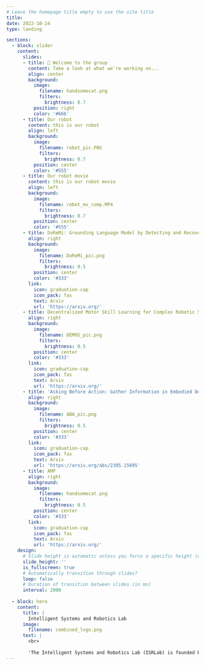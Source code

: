 ```yaml
---
# Leave the homepage title empty to use the site title
title:
date: 2022-10-24
type: landing

sections:
  - block: slider
    content:
      slides:
      - title: 👋 Welcome to the group
        content: Take a look at what we're working on...
        align: center
        background:
          image:
            filename: handsomecat.png
            filters:
              brightness: 0.7
          position: right
          color: '#666'
      - title: Our robot
        content: this is our robot
        align: left
        background:
          image:
            filename: robot_pic.PNG
            filters:
              brightness: 0.7
          position: center
          color: '#555'
      - title: Our robot movie
        content: this is our robot movie
        align: left
        background:
          image:
            filename: robot_mv_comp.MP4
            filters:
              brightness: 0.7
          position: center
          color: '#555'
      - title: DoReMi: Grounding Language Model by Detecting and Recovering from Plan-Execution Misalignment
        align: right
        background:
          image:
            filename: DoReMi_pic.png
            filters:
              brightness: 0.5
          position: center
          color: '#333'
        link:
          icon: graduation-cap
          icon_pack: fas
          text: Arxiv
          url: 'https://arxiv.org/'
      - title: Decentralized Motor Skill Learning for Complex Robotic Systems
        align: right
        background:
          image:
            filename: DEMOS_pic.png
            filters:
              brightness: 0.5
          position: center
          color: '#333'
        link:
          icon: graduation-cap
          icon_pack: fas
          text: Arxiv
          url: 'https://arxiv.org/'
      - title: 'Asking Before Action: Gather Information in Embodied Decision Making with Language Models'
        align: right
        background:
          image:
            filename: ABA_pic.png
            filters:
              brightness: 0.5
          position: center
          color: '#333'
        link:
          icon: graduation-cap
          icon_pack: fas
          text: Arxiv
          url: 'https://arxiv.org/abs/2305.15695'
      - title: AMP
        align: right
        background:
          image:
            filename: handsomecat.png
            filters:
              brightness: 0.5
          position: center
          color: '#333'
        link:
          icon: graduation-cap
          icon_pack: fas
          text: Arxiv
          url: 'https://arxiv.org/'
    design:
      # Slide height is automatic unless you force a specific height (e.g. '400px')
      slide_height: ''
      is_fullscreen: true
      # Automatically transition through slides?
      loop: false
      # Duration of transition between slides (in ms)
      interval: 2000
  
  - block: hero
    content:
      title: |
        Intelligent Systems and Robotics Lab
      image:
        filename: combined_logo.png
      text: |
        <br>
        
        'The Intelligent Systems and Robotics Lab (ISRLab) is founded by [Prof. Jianyu Chen](http://people.iiis.tsinghua.edu.cn/~jychen/). It is affiliated with the Institute for [Interdisciplinary Information Sciences (IIIS)](https://iiis.tsinghua.edu.cn/) at Tsinghua University, and the [Shanghai Qizhi Institute](https://sqz.ac.cn). Our goal is to build advanced robotic systems with high performance and high intelligence. We work in the cross fields of robotics, reinforcement learning, and large language models.'
---
```

